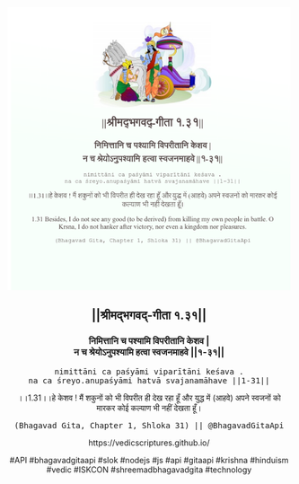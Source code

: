 <img src="../../asset/BG_1_31.png"/>
<center><h2>||श्रीमद्‍भगवद्‍-गीता १.३१||</h2>
<h3>निमित्तानि च पश्यामि विपरीतानि केशव |<br/>न च श्रेयोऽनुपश्यामि हत्वा स्वजनमाहवे ||१-३१||</h3>
<pre>nimittāni ca paśyāmi viparītāni keśava .<br/>na ca śreyo.anupaśyāmi hatvā svajanamāhave ||1-31||</pre>
<p>।।1.31।।हे केशव ! मैं शकुनों को भी विपरीत ही देख रहा हूँ और युद्ध में (आहवे) अपने स्वजनों को मारकर कोई कल्याण भी नहीं देखता हूँ।</p>
<pre>(Bhagavad Gita, Chapter 1, Shloka 31) || @BhagavadGitaApi</pre><p>https://vedicscriptures.github.io/</p><p>#API #bhagavadgitaapi #slok #nodejs #js #api #gitaapi #krishna #hinduism #vedic #ISKCON #shreemadbhagavadgita #technology</p></center>